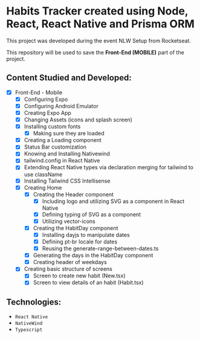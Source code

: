 # Habits Tracker created using Node, React, React Native and Prisma ORM

This project was developed during the event NLW Setup from Rocketseat.

This repository will be used to save the **Front-End (MOBILE)** part of the project.

## Content Studied and Developed:

- [x] Front-End - Mobile
  - [x] Configuring Expo
  - [x] Configuring Android Emulator
  - [x] Creating Expo App
  - [x] Changing Assets (icons and splash screen)
  - [x] Installing custom fonts
    - [x] Making sure they are loaded
  - [x] Creating a Loading component
  - [x] Status Bar customization
  - [x] Knowing and Installing Nativewind
  - [x] tailwind.config in React Native
  - [x] Extending React Native types via declaration merging for tailwind to use className
  - [x] Installing Tailwind CSS Intellisense
  - [x] Creating Home
    - [x] Creating the Header component
      - [x] Including logo and utilizing SVG as a component in React Native
      - [x] Defining typing of SVG as a component
      - [x] Utilizing vector-icons
    - [x] Creating the HabitDay component
      - [x] Installing dayjs to manipulate dates
      - [x] Defining pt-br locale for dates
      - [x] Reusing the generate-range-between-dates.ts
    - [x] Generating the days in the HabitDay component
    - [x] Creating header of weekdays
  - [x] Creating basic structure of screens
    - [x] Screen to create new habit (New.tsx)
    - [x] Screen to view details of an habit (Habit.tsx)

## Technologies:

- `React Native`
- `NativeWind`
- `Typescript`
